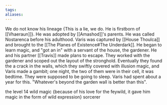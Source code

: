 ```yaml
---
tags:
aliases:
---
```

We do not know his lineage {This is a lie, we do. He is firstborn of [[Vhaeraun]]}. He was adopted by [[Amashod]]'s parents. He was called Nostarenca before his adulthood. Varis was captured by [[House Thoulca]] and brought to the [[The Planes of Existence#The Underdark]]. He began to learn magic, and "got an in" with a servant of the house, the gardener. He and his partner [[Travis]] made plans to escape. They worked with the gardener and scoped out the layout of the stronghold. Eventually they found the a crack in the walls, which they swiftly covered with illusion magic, and Varis made a gambit; one night, the two of them were in their cell, it was bedtime. They were supposed to be going to sleep. Varis had spent about a year for this. "Whatever's beyond the garden wall is better than this". 

the level 14 wild magic {because of his love for the feywild, it gave him magic in the form of wild expression} sorcerer